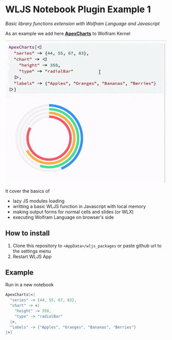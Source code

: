 # WLJS Notebook Plugin Example 1
*Basic library functions extension with Wolfram Language and Javascript*

As an example we add here [__ApexCharts__](https://apexcharts.com/) to Wolfram Kernel

![](./imgs/radial.gif)

It cover the basics of

- lazy JS modules loading
- writting a basic WLJS function in Javascript with local memory
- making output forms for normal cells and slides (or WLX)
- executing Wolfram Language on browser's side

## How to install
1. Clone this repository to `<AppData>/wljs_packages` or paste github url to the settings menu
2. Restart WLJS App


## Example
Run in a new notebook

```mathematica
ApexCharts[<|
  "series" -> {44, 55, 67, 83},
  "chart" -> <|
    "height" -> 350,
    "type" -> "radialBar"
  |>,
  "labels" -> {"Apples", "Oranges", "Bananas", "Berries"}
|>]
```
